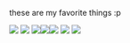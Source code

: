 these are my favorite things :p

![](https://i.imgur.com/Wvj12LA.jpeg) ![](https://i.imgur.com/vO5h8kG.jpeg)
![](https://i.imgur.com/GD0YIo9.jpeg)![](https://i.imgur.com/d3RDIGi.jpeg)![](https://i.imgur.com/Iqckhok.jpeg)
![](https://i.imgur.com/o5rFP11.jpeg) ![](https://i.imgur.com/fVZf2y6.jpeg)

